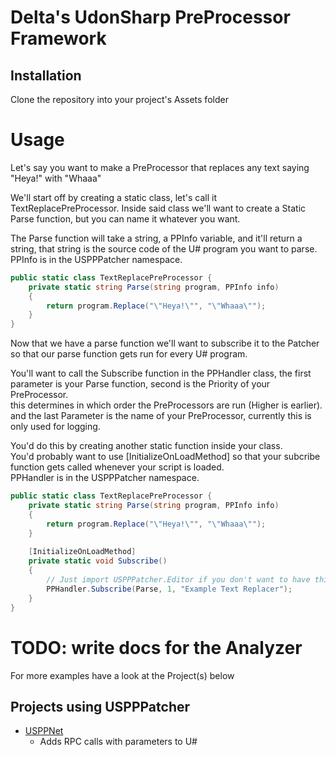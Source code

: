 ﻿# Delta's UdonSharp PreProcessor Framework

## Installation
Clone the repository into your project's Assets folder



# Usage
Let's say you want to make a PreProcessor that replaces any text saying "Heya!" with "Whaaa"

We'll start off by creating a static class, let's call it TextReplacePreProcessor.
Inside said class we'll want to create a Static Parse function, but you can name it whatever you want.

The Parse function will take a string, a PPInfo variable, and it'll return a string, that string is the source code of the U# program you want to parse. \
PPInfo is in the USPPPatcher namespace.
```c#
public static class TextReplacePreProcessor {
    private static string Parse(string program, PPInfo info)
    { 
        return program.Replace("\"Heya!\"", "\"Whaaa\"");
    }
}
```

Now that we have a parse function we'll want to subscribe it to the Patcher so that our parse function gets run for every U# program.

You'll want to call the Subscribe function in the PPHandler class, the first parameter is your Parse function, second is the Priority of your PreProcessor. \
this determines in which order the PreProcessors are run (Higher is earlier). \
and the last Parameter is the name of your PreProcessor, currently this is only used for logging.

You'd do this by creating another static function inside your class. \
You'd probably want to use [InitializeOnLoadMethod] so that your subcribe function gets called whenever your script is loaded. \
PPHandler is in the USPPPatcher namespace.
```c#
public static class TextReplacePreProcessor {
    private static string Parse(string program, PPInfo info)
    { 
        return program.Replace("\"Heya!\"", "\"Whaaa\"");
    }
    
    [InitializeOnLoadMethod]
    private static void Subscribe()
    {
        // Just import USPPPatcher.Editor if you don't want to have this be so long.
        PPHandler.Subscribe(Parse, 1, "Example Text Replacer");
    }
}
```

# TODO: write docs for the Analyzer

For more examples have a look at the Project(s) below

## Projects using USPPPatcher
- [USPPNet](https://github.com/DeltaNeverUsed/USPPNet)
  - Adds RPC calls with parameters to U#
